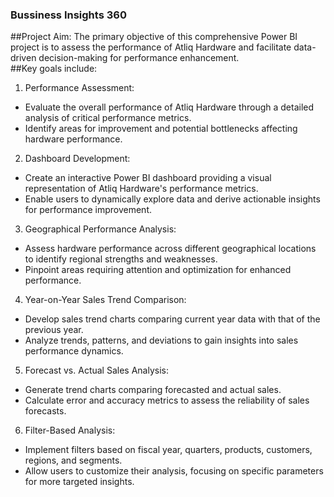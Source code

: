 ### Bussiness Insights 360
##Project Aim:
The primary objective of this comprehensive Power BI project is to assess the performance of Atliq Hardware and facilitate data-driven decision-making for performance enhancement.  
##Key goals include:

1. Performance Assessment:

 - Evaluate the overall performance of Atliq Hardware through a detailed analysis of critical performance metrics.
 - Identify areas for improvement and potential bottlenecks affecting hardware performance.
2. Dashboard Development:

 - Create an interactive Power BI dashboard providing a visual representation of Atliq Hardware's performance metrics.
 - Enable users to dynamically explore data and derive actionable insights for performance improvement.
3. Geographical Performance Analysis:

 - Assess hardware performance across different geographical locations to identify regional strengths and weaknesses.
 - Pinpoint areas requiring attention and optimization for enhanced performance.
4. Year-on-Year Sales Trend Comparison:

 - Develop sales trend charts comparing current year data with that of the previous year.
 - Analyze trends, patterns, and deviations to gain insights into sales performance dynamics.
5. Forecast vs. Actual Sales Analysis:

- Generate trend charts comparing forecasted and actual sales.
- Calculate error and accuracy metrics to assess the reliability of sales forecasts.
6. Filter-Based Analysis:

- Implement filters based on fiscal year, quarters, products, customers, regions, and segments.
- Allow users to customize their analysis, focusing on specific parameters for more targeted insights.

